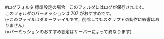 #ログフォルダ
標準設定の場合、このフォルダにはログが保存されます。  
このフォルダのパーミッションは 707 がおすすめです。  
(※このファイルはダミーファイルです。削除してもスクリプトの動作に影響はありません)  
(※パーミッションのおすすめ設定はサーバーによって異なります)